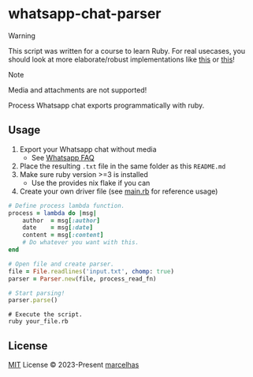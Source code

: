 # whatsapp-chat-parser

> [!WARNING]
> This script was written for a course to learn Ruby.
> For real usecases, you should look at more elaborate/robust 
> implementations like [this](https://github.com/Pustur/whatsapp-chat-parser)
> or [this](https://github.com/PetengDedet/WhatsApp-Analyzer)!

> [!NOTE]
> Media and attachments are not supported!

Process Whatsapp chat exports programmatically with ruby.

## Usage

1. Export your Whatsapp chat without media
   - See [Whatsapp FAQ](https://faq.whatsapp.com/1180414079177245/?helpref=uf_share)
2. Place the resulting `.txt` file in the same folder as this `README.md`
3. Make sure ruby version >=3 is installed
   - Use the provides nix flake if you can
4. Create your own driver file (see [main.rb](./main.rb) for reference usage)

```ruby
# Define process lambda function.
process = lambda do |msg|
    author  = msg[:author]
    date    = msg[:date]
    content = msg[:content]
    # Do whatever you want with this.
end

# Open file and create parser.
file = File.readlines('input.txt', chomp: true)
parser = Parser.new(file, process_read_fn)

# Start parsing!
parser.parse()
```

```shell
# Execute the script.
ruby your_file.rb
```


## License

[MIT](./LICENSE) License © 2023-Present [marcelhas](https://github.com/marcelhas)

